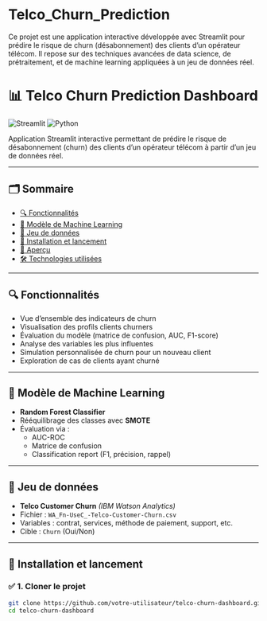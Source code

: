 # Telco_Churn_Prediction
Ce projet est une application interactive développée avec Streamlit pour prédire le risque de churn (désabonnement) des clients d’un opérateur télécom. Il repose sur des techniques avancées de data science, de prétraitement, et de machine learning appliquées à un jeu de données réel.
# 📊 Telco Churn Prediction Dashboard

![Streamlit](https://img.shields.io/badge/Streamlit-%F0%9F%9A%80-brightgreen)
![Python](https://img.shields.io/badge/Python-3.8%2B-blue)

Application Streamlit interactive permettant de prédire le risque de désabonnement (churn) des clients d’un opérateur télécom à partir d’un jeu de données réel.

---

## 🗂 Sommaire

- [🔍 Fonctionnalités](#-fonctionnalités)
- [🧠 Modèle de Machine Learning](#-modèle-de-machine-learning)
- [📁 Jeu de données](#-jeu-de-données)
- [🚀 Installation et lancement](#-installation-et-lancement)
- [📸 Aperçu](#-aperçu)
- [🛠️ Technologies utilisées](#️-technologies-utilisées)

---

## 🔍 Fonctionnalités

- Vue d’ensemble des indicateurs de churn
- Visualisation des profils clients churners
- Évaluation du modèle (matrice de confusion, AUC, F1-score)
- Analyse des variables les plus influentes
- Simulation personnalisée de churn pour un nouveau client
- Exploration de cas de clients ayant churné

---

## 🧠 Modèle de Machine Learning

- **Random Forest Classifier**
- Rééquilibrage des classes avec **SMOTE**
- Évaluation via :
  - AUC-ROC
  - Matrice de confusion
  - Classification report (F1, précision, rappel)

---

## 📁 Jeu de données

- **Telco Customer Churn** *(IBM Watson Analytics)*
- Fichier : `WA_Fn-UseC_-Telco-Customer-Churn.csv`
- Variables : contrat, services, méthode de paiement, support, etc.
- Cible : `Churn` (Oui/Non)

---

## 🚀 Installation et lancement

### ✅ 1. Cloner le projet

```bash
git clone https://github.com/votre-utilisateur/telco-churn-dashboard.git
cd telco-churn-dashboard
